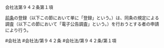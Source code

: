 会社法第９４２条第１項

[前条](会社法＿＿＿＿第９４１条第１項)の登録（以下この節において単に「登録」という。）は、同条の規定による調査（以下この節において「電子公告調査」という。）を行おうとする者の申請により行う。

#会社法
#会社法/第９４２条
#会社法/第９４２条/第１項
